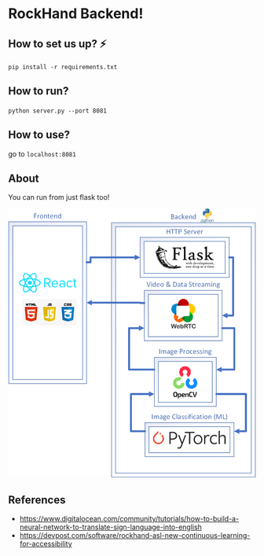 # RockHand Backend!

## How to set us up? ⚡

`pip install -r requirements.txt`

## How to run?

`python server.py --port 8081`

## How to use?

go to `localhost:8081`

## About

You can run from just flask too!

![architeture](./assets/static/rockhandArch.png)

## References

- https://www.digitalocean.com/community/tutorials/how-to-build-a-neural-network-to-translate-sign-language-into-english
- https://devpost.com/software/rockhand-asl-new-continuous-learning-for-accessibility
